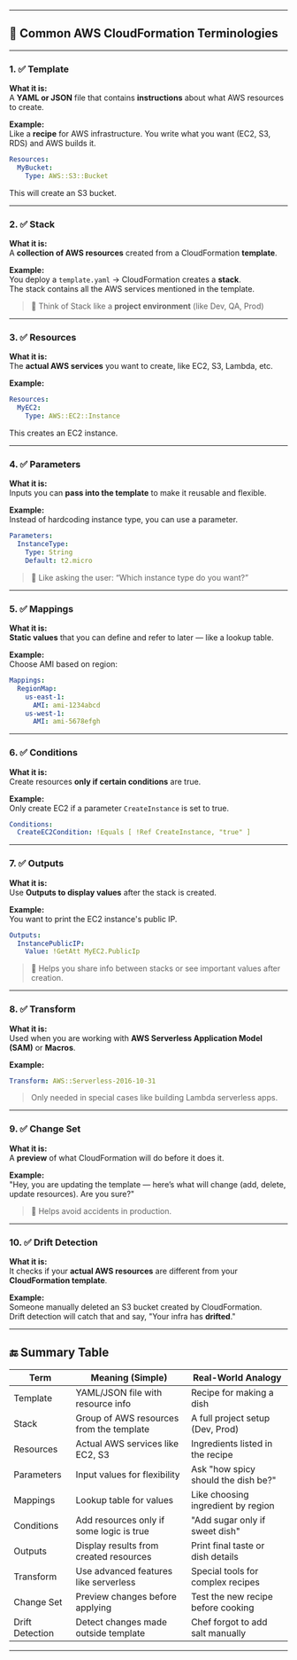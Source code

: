 
---

## 🔑 Common AWS CloudFormation Terminologies

---

### 1. ✅ **Template**

**What it is:**  
A **YAML or JSON** file that contains **instructions** about what AWS resources to create.

**Example:**  
Like a **recipe** for AWS infrastructure. You write what you want (EC2, S3, RDS) and AWS builds it.

```yaml
Resources:
  MyBucket:
    Type: AWS::S3::Bucket
```

This will create an S3 bucket.

---

### 2. ✅ **Stack**

**What it is:**  
A **collection of AWS resources** created from a CloudFormation **template**.

**Example:**  
You deploy a `template.yaml` → CloudFormation creates a **stack**.  
The stack contains all the AWS services mentioned in the template.

> 🎯 Think of Stack like a **project environment** (like Dev, QA, Prod)

---

### 3. ✅ **Resources**

**What it is:**  
The **actual AWS services** you want to create, like EC2, S3, Lambda, etc.

**Example:**

```yaml
Resources:
  MyEC2:
    Type: AWS::EC2::Instance
```

This creates an EC2 instance.

---

### 4. ✅ **Parameters**

**What it is:**  
Inputs you can **pass into the template** to make it reusable and flexible.

**Example:**  
Instead of hardcoding instance type, you can use a parameter.

```yaml
Parameters:
  InstanceType:
    Type: String
    Default: t2.micro
```

> 🎯 Like asking the user: “Which instance type do you want?”

---

### 5. ✅ **Mappings**

**What it is:**  
**Static values** that you can define and refer to later — like a lookup table.

**Example:**  
Choose AMI based on region:

```yaml
Mappings:
  RegionMap:
    us-east-1:
      AMI: ami-1234abcd
    us-west-1:
      AMI: ami-5678efgh
```

---

### 6. ✅ **Conditions**

**What it is:**  
Create resources **only if certain conditions** are true.

**Example:**  
Only create EC2 if a parameter `CreateInstance` is set to true.

```yaml
Conditions:
  CreateEC2Condition: !Equals [ !Ref CreateInstance, "true" ]
```

---

### 7. ✅ **Outputs**

**What it is:**  
Use **Outputs to display values** after the stack is created.

**Example:**  
You want to print the EC2 instance's public IP.

```yaml
Outputs:
  InstancePublicIP:
    Value: !GetAtt MyEC2.PublicIp
```

> 🎯 Helps you share info between stacks or see important values after creation.

---

### 8. ✅ **Transform**

**What it is:**  
Used when you are working with **AWS Serverless Application Model (SAM)** or **Macros**.

**Example:**

```yaml
Transform: AWS::Serverless-2016-10-31
```

> Only needed in special cases like building Lambda serverless apps.

---

### 9. ✅ **Change Set**

**What it is:**  
A **preview** of what CloudFormation will do before it does it.

**Example:**  
"Hey, you are updating the template — here’s what will change (add, delete, update resources). Are you sure?"

> 🎯 Helps avoid accidents in production.

---

### 10. ✅ **Drift Detection**

**What it is:**  
It checks if your **actual AWS resources** are different from your **CloudFormation template**.

**Example:**  
Someone manually deleted an S3 bucket created by CloudFormation.  
Drift detection will catch that and say, "Your infra has **drifted**."

---

## 🔚 Summary Table

|Term|Meaning (Simple)|Real-World Analogy|
|---|---|---|
|Template|YAML/JSON file with resource info|Recipe for making a dish|
|Stack|Group of AWS resources from the template|A full project setup (Dev, Prod)|
|Resources|Actual AWS services like EC2, S3|Ingredients listed in the recipe|
|Parameters|Input values for flexibility|Ask "how spicy should the dish be?"|
|Mappings|Lookup table for values|Like choosing ingredient by region|
|Conditions|Add resources only if some logic is true|"Add sugar only if sweet dish"|
|Outputs|Display results from created resources|Print final taste or dish details|
|Transform|Use advanced features like serverless|Special tools for complex recipes|
|Change Set|Preview changes before applying|Test the new recipe before cooking|
|Drift Detection|Detect changes made outside template|Chef forgot to add salt manually|

---


